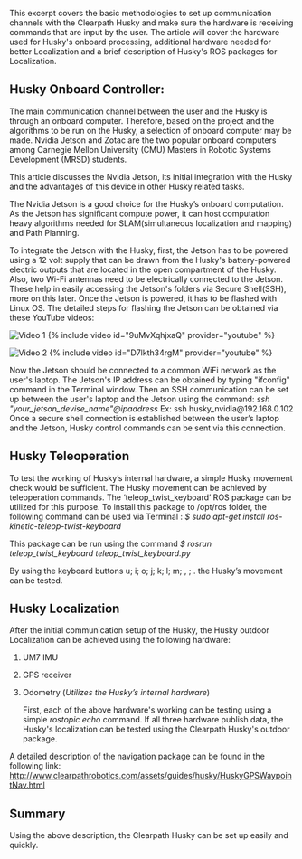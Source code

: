    This excerpt covers the basic methodologies to set up communication channels with the Clearpath Husky and make sure the hardware is receiving commands that are input by the user. The article will cover the hardware used for Husky's onboard processing, additional hardware needed for better Localization and a brief description of Husky's ROS packages for Localization.

## Husky Onboard Controller:
   The main communication channel between the user and the Husky is through an onboard computer. Therefore, based on the project and the algorithms to be run on the Husky, a selection of onboard computer may be made. Nvidia Jetson and Zotac are the two popular onboard computers among Carnegie Mellon University (CMU) Masters in Robotic Systems Development (MRSD) students.  
 
   This article discusses the Nvidia Jetson, its initial integration with the Husky and the advantages of this device in other Husky related tasks.

   The Nvidia Jetson is a good choice for the Husky’s onboard computation. As the Jetson has significant compute power, it can host computation heavy algorithms needed for SLAM(simultaneous localization and mapping) and Path Planning.

   To integrate the Jetson with the Husky, first, the Jetson has to be powered using a 12 volt supply that can be drawn from the Husky's battery-powered electric outputs that are located in the open compartment of the Husky. Also, two Wi-Fi antennas need to be electrically connected to the Jetson. These help in easily accessing the Jetson's folders via Secure Shell(SSH), more on this later. Once the Jetson is powered, it has to be flashed with Linux OS. The detailed steps for flashing the Jetson can be obtained via these YouTube videos:

![*Video 1*](assets/images/Hk47portrait-298x300.jpg)
{% include video id="9uMvXqhjxaQ" provider="youtube" %}

![*Video 2*](assets/images/Hk47portrait-298x300.jpg)
{% include video id="D7lkth34rgM" provider="youtube" %}

   Now the Jetson should be connected to a common WiFi network as the user's laptop. The Jetson's IP address can be obtained by typing "ifconfig" command in the Terminal window\. Then an SSH communication can be set up between the user's laptop and the Jetson using the command: *ssh  "your_jetson_devise_name"@ipaddress*  Ex: ssh husky\_nvidia@192\.168\.0\.102
Once a secure shell connection is established between the user’s laptop and the Jetson, Husky control commands can be sent via this connection.

## Husky Teleoperation
   To test the working of Husky’s internal hardware, a simple Husky movement check would be sufficient. The Husky movement can be achieved by teleoperation commands. The ‘teleop_twist_keyboard’ ROS package can be utilized for this purpose. To install this package to /opt/ros folder, the following command can be used via Terminal : 
*$ sudo apt-get install ros-kinetic-teleop-twist-keyboard*

This package can be run using the command *$ rosrun teleop_twist_keyboard teleop_twist_keyboard.py*

By using the keyboard buttons u; i; o; j;  k; l; m;  , ;  . the Husky’s movement can be tested.

## Husky Localization 
After the initial communication setup of the Husky, the Husky outdoor Localization can be achieved using the following hardware:  
1.	UM7 IMU
2.	GPS receiver
3.	Odometry (*Utilizes the Husky’s internal hardware*)

    First, each of the above hardware's working can be testing using a simple *rostopic echo* command. If all three hardware publish data, the Husky's localization can be tested using the Clearpath Husky's outdoor package. 
        
A detailed description of the navigation package can be found in the following link:
<http://www.clearpathrobotics.com/assets/guides/husky/HuskyGPSWaypointNav.html>

## Summary
Using the above description, the Clearpath Husky can be set up easily and quickly. 
